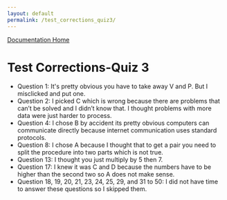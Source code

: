 ```yaml
---
layout: default
permalink: /test_corrections_quiz3/
---
```

[Documentation Home](../docs)


# Test Corrections-Quiz 3

* Question 1: It's pretty obvious you have to take away V and P. But I misclicked and put one.
* Question 2: I picked C which is wrong because there are problems that can’t be solved and I didn’t know that. I thought problems with more data were just harder to process. 
* Question 4: I chose B by accident its pretty obvious computers can communicate directly because internet communication uses standard protocols. 
* Question 8: I chose A because I thought that to get a pair you need to split the procedure into two parts which is not true. 
* Question 13: I thought you just multiply by 5 then 7. 
* Question 17: I knew it was C and D because the numbers have to be higher than the second two so A does not make sense.
* Question 18, 19, 20, 21, 23, 24, 25, 29, and 31 to 50: I did not have time to answer these questions so I skipped them. 

